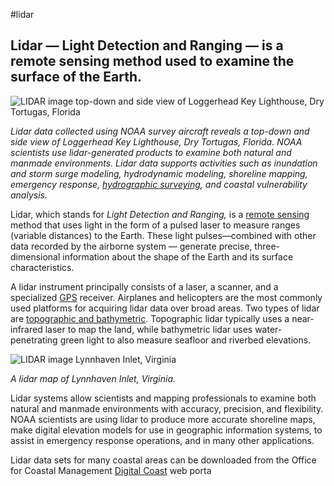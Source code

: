 #lidar 

## Lidar — Light Detection and Ranging — is **a remote sensing method** used to examine the surface of the Earth.

![LIDAR image top-down and side view of Loggerhead Key Lighthouse, Dry Tortugas, Florida](https://oceanservice.noaa.gov/facts/lidar-loggerheadlight.jpg)

_Lidar data collected using NOAA survey aircraft reveals a top-down and side view of Loggerhead Key Lighthouse, Dry Tortugas, Florida. NOAA scientists use lidar-generated products to examine both natural and manmade environments. Lidar data supports activities such as inundation and storm surge modeling, hydrodynamic modeling, shoreline mapping, emergency response, [hydrographic surveying](https://oceanservice.noaa.gov/facts/hydrography.html), and coastal vulnerability analysis._

Lidar, which stands for _Light Detection and Ranging,_ is a [remote sensing](https://oceanservice.noaa.gov/facts/remotesensing.html) method that uses light in the form of a pulsed laser to measure ranges (variable distances) to the Earth. These light pulses—combined with other data recorded by the airborne system — generate precise, three-dimensional information about the shape of the Earth and its surface characteristics.

A lidar instrument principally consists of a laser, a scanner, and a specialized [GPS](https://oceanservice.noaa.gov/geodesy/gps/) receiver. Airplanes and helicopters are the most commonly used platforms for acquiring lidar data over broad areas. Two types of lidar are [topographic and bathymetric](https://oceanservice.noaa.gov/facts/bathymetry.html). Topographic lidar typically uses a near-infrared laser to map the land, while bathymetric lidar uses water-penetrating green light to also measure seafloor and riverbed elevations.

![LIDAR image Lynnhaven Inlet, Virginia](https://oceanservice.noaa.gov/facts/lidar-lynhaven.jpg)

_A lidar map of Lynnhaven Inlet, Virginia._

Lidar systems allow scientists and mapping professionals to examine both natural and manmade environments with accuracy, precision, and flexibility. NOAA scientists are using lidar to produce more accurate shoreline maps, make digital elevation models for use in geographic information systems, to assist in emergency response operations, and in many other applications.

Lidar data sets for many coastal areas can be downloaded from the Office for Coastal Management [Digital Coast](https://coast.noaa.gov/digitalcoast/) web porta